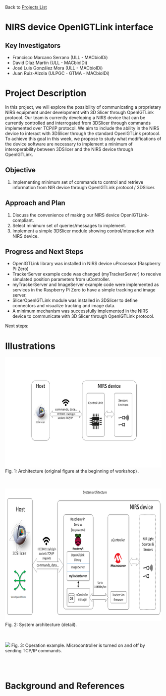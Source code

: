 Back to [Projects List](../../README.md#ProjectsList)

# NIRS device OpenIGTLink interface

## Key Investigators

- Francisco Marcano Serrano (ULL - MACbioIDi)
- David Díaz Martín (ULL - MACbioIDi)
- José Luis González Mora (ULL - MACbioIDi)
- Juan Ruiz-Alzola (ULPGC - GTMA - MACbioIDi)


# Project Description

In this project, we will explore the possibility of communicating a proprietary NIRS equipment under development with 3D Slicer through OpenIGTLink protocol. Our team is currently developing a NIRS device that can be currently controlled and interrogated from 3DSlicer through commands implemented over TCP/IP protocol. We aim to include the ability in the NIRS device to interact with 3DSlicer through the standard OpenIGTLink protocol. To achieve this goal in this week, we propose to study what modifications of the device software are necessary to implement a minimum of interoperability between 3DSlicer and the NIRS device through OpenIGTLink.

## Objective

<!-- Describe here WHAT you would like to achieve (what you will have as end result). -->

1.	Implementing minimum set of commands to control and retrieve information from NIR device through OpenIGTLink protocol / 3DSlicer.

## Approach and Plan

<!-- Describe here HOW you would like to achieve the objectives stated above. -->

1.	Discuss the convenience of making our NIRS device OpenIGTLink-compliant.  
2.	Select minimum set of queries/messages to implement.
3.	Implement a simple 3DSlicer module showing control/interaction with NIRS device.


## Progress and Next Steps

<!-- Update this section as you make progress, describing of what you have ACTUALLY DONE. If there are specific steps that you could not complete then you can describe them here, too. -->
- OpenIGTLink library was installed in NIRS device uProcessor (Raspberry Pi Zero) 
- TrackerServer example code was changed (myTrackerServer) to receive simulated position parameters from uController.
- myTrackerServer and ImageServer example code were implemented as services in the Raspberry Pi Zero to have a simple tracking and image server. 
- SlicerOpenIGTLink module was installed in 3DSlicer to define connectors and visualize tracking and image data. 
- A minimum mechanism was successfully implemented in the NIRS device to communicate with 3D Slicer through OpenIGTLink protocol.

Next steps:


# Illustrations
<img src="Diagrama2.png" width="652" height="356"> 
Fig. 1: Architecture (original figure at the beginning of workshop) .
</p>
<br>  
<br>  

<img src="Diagrama3.png" width="782" height="427"> 
Fig. 2: System architecture (detail).
</p>
<br>  
<br>  


<img src="3D-Slicer-4.11.0-2019-06-24-2020-01-23-18-32-24.gif" > 
Fig. 3: Operation example. Microcontroller is turned on and off by sending TCP/IP commands.
</p>
<br>  
<br>  



<!-- Add pictures and links to videos that demonstrate what has been accomplished.
![Description of picture](Example2.jpg)
![Some more images](Example2.jpg)
-->

# Background and References

<!-- If you developed any software, include link to the source code repository. If possible, also add links to sample data, and to any relevant publications. -->
